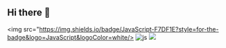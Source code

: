 ## Hi there 👋
<img src="https://img.shields.io/badge/JavaScript-F7DF1E?style=for-the-badge&logo=JavaScript&logoColor=white/>
![js](https://img.shields.io/badge/JavaScript-F7DF1E?style=for-the-badge&logo=JavaScript&logoColor=white)
<a href="https://www.instagram.com/"><img src="https://img.shields.io/badge/Instagram-E4405F?style=flat-square&logo=Instagram&logoColor=white"/></a>
<!--
**JDMoai/JDMoai** is a ✨ _special_ ✨ repository because its `README.md` (this file) appears on your GitHub profile.

Here are some ideas to get you started:

- 🔭 I’m currently working on ...
- 🌱 I’m currently learning ...
- 👯 I’m looking to collaborate on ...
- 🤔 I’m looking for help with ...
- 💬 Ask me about ...
- 📫 How to reach me: ...
- 😄 Pronouns: ...
- ⚡ Fun fact: ...
-->
